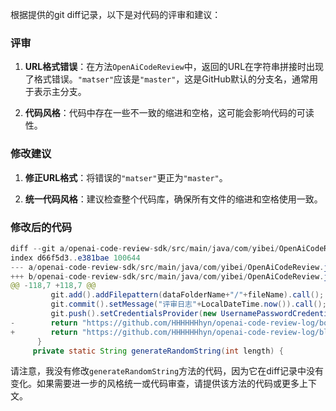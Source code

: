 根据提供的git diff记录，以下是对代码的评审和建议：

### 评审

1. **URL格式错误**：在方法`OpenAiCodeReview`中，返回的URL在字符串拼接时出现了格式错误。`"matser"`应该是`"master"`，这是GitHub默认的分支名，通常用于表示主分支。

2. **代码风格**：代码中存在一些不一致的缩进和空格，这可能会影响代码的可读性。

### 修改建议

1. **修正URL格式**：将错误的`"matser"`更正为`"master"`。

2. **统一代码风格**：建议检查整个代码库，确保所有文件的缩进和空格使用一致。

### 修改后的代码

```java
diff --git a/openai-code-review-sdk/src/main/java/com/yibei/OpenAiCodeReview.java b/openai-code-review-sdk/src/main/java/com/yibei/OpenAiCodeReview.java
index d66f5d3..e381bae 100644
--- a/openai-code-review-sdk/src/main/java/com/yibei/OpenAiCodeReview.java
+++ b/openai-code-review-sdk/src/main/java/com/yibei/OpenAiCodeReview.java
@@ -118,7 +118,7 @@
         git.add().addFilepattern(dataFolderName+"/"+fileName).call();
         git.commit().setMessage("评审日志"+LocalDateTime.now()).call();
         git.push().setCredentialsProvider(new UsernamePasswordCredentialsProvider(token, "")).call();
-        return "https://github.com/HHHHHHhyn/openai-code-review-log/bolb/matser/"+dataFolderName+"/"+fileName;
+        return "https://github.com/HHHHHHhyn/openai-code-review-log/blob/master/"+dataFolderName+"/"+fileName;
      }
     private static String generateRandomString(int length) {
```

请注意，我没有修改`generateRandomString`方法的代码，因为它在diff记录中没有变化。如果需要进一步的风格统一或代码审查，请提供该方法的代码或更多上下文。